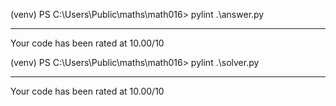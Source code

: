 (venv) PS C:\Users\Public\maths\math016> pylint .\answer.py

------------------------------------
Your code has been rated at 10.00/10

(venv) PS C:\Users\Public\maths\math016> pylint .\solver.py

------------------------------------
Your code has been rated at 10.00/10
